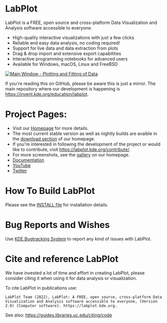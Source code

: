 # LabPlot

LabPlot is a FREE, open source and cross-platform Data Visualization and Analysis software accessible to everyone.

* High-quality interactive visualizations with just a few clicks
* Reliable and easy data analysis, no coding required!
* Support for live data and data extraction from plots
* Drag & drop import and extensive export capabilities
* Interactive programming notebooks for advanced users
* Available for Windows, macOS, Linux and FreeBSD

[![](https://cdn.kde.org/screenshots/labplot2/01_basic_plots_linux.png "Main Window - Plotting and Fitting of Data")](https://cdn.kde.org/screenshots/labplot2/01_basic_plots_linux.png)

If you're reading this on GitHub, please be aware this is just a mirror. The main repository where our development is happening is https://invent.kde.org/education/labplot.

# Project Pages:
* Visit our [Homepage](https://labplot.kde.org) for more details.
* The most current stable version as well as nightly builds are avaible in the [download section](https://labplot.kde.org/download/) of our homepage.
* If you're interested in following the development of the project or would like to contribute,
visit https://labplot.kde.org/contribute/.
* For more screenshots, see the [gallery](https://labplot.kde.org/gallery/) on our homepage.
* [Documentation](https://labplot.kde.org/documentation/)
* [YouTube](https://www.youtube.com/channel/UCoxs-QOKb4SdIk4TMbrTzlQ)
* [Twitter](https://twitter.com/LabPlot)

# How To Build LabPlot
Please see the [INSTALL file](https://invent.kde.org/education/labplot/-/blob/master/INSTALL) for installation details.

# Bug Reports and Wishes
Use [KDE Bugtracking System](https://bugs.kde.org/) to report any kind of issues with LabPlot.

# Cite and reference LabPlot
We have invested a lot of time and effort in creating LabPlot, please consider citing it when using it for data analysis or visualization.

To cite LabPlot in publications use:

```
LabPlot Team (2022), LabPlot: A FREE, open source, cross-platform Data Visualization and Analysis software accessible to everyone, (Version 2.9) [Computer software]. https://labplot.kde.org.
```

See also: https://guides.libraries.uc.edu/citing/code
